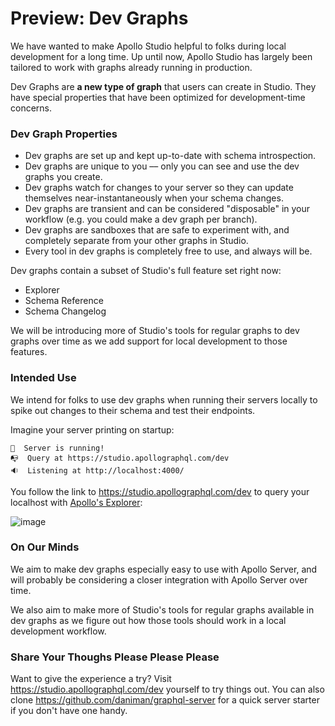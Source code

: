 # Preview: Dev Graphs

We have wanted to make Apollo Studio helpful to folks during local development for a long time. Up until now, Apollo Studio has largely been tailored to work with graphs already running in production.

Dev Graphs are **a new type of graph** that users can create in Studio. They have special properties that have been optimized for development-time concerns.

### Dev Graph Properties

- Dev graphs are set up and kept up-to-date with schema introspection.
- Dev graphs are unique to you –– only you can see and use the dev graphs you create.
- Dev graphs watch for changes to your server so they can update themselves near-instantaneously when your schema changes.
- Dev graphs are transient and can be considered "disposable" in your workflow (e.g. you could make a dev graph per branch).
- Dev graphs are sandboxes that are safe to experiment with, and completely separate from your other graphs in Studio.
- Every tool in dev graphs is completely free to use, and always will be.

Dev graphs contain a subset of Studio's full feature set right now:

- Explorer
- Schema Reference
- Schema Changelog

We will be introducing more of Studio's tools for regular graphs to dev graphs over time as we add support for local development to those features.

### Intended Use

We intend for folks to use dev graphs when running their servers locally to spike out changes to their schema and test their endpoints.

Imagine your server printing on startup:

```
🚀  Server is running!
📭  Query at https://studio.apollographql.com/dev
🔉  Listening at http://localhost:4000/
```

You follow the link to https://studio.apollographql.com/dev to query your localhost with [Apollo's Explorer](https://www.apollographql.com/blog/introducing-the-apollo-explorer/):

![image](https://user-images.githubusercontent.com/5922187/94214674-0243d600-fe8f-11ea-9e3b-b08fe7facc90.png)

### On Our Minds

We aim to make dev graphs especially easy to use with Apollo Server, and will probably be considering a closer integration with Apollo Server over time.

We also aim to make more of Studio's tools for regular graphs available in dev graphs as we figure out how those tools should work in a local development workflow.

### Share Your Thoughs Please Please Please

Want to give the experience a try? Visit https://studio.apollographql.com/dev yourself to try things out. You can also clone https://github.com/daniman/graphql-server for a quick server starter if you don't have one handy.
